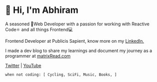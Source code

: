 # 👋 Hi, I'm Abhiram

A seasoned 🚀Web Developer with a passion for working with Reactive Code⚛️ and all things Frontend💻

Frontend Developer at Publicis Sapient, know more on my [LinkedIn.](https://linkedin.com/in/abhiramready/)

I made a dev blog to share my learnings and document my journey as a programmer at [matrixRead.com](https://matrixread.com/)

[Twitter](https://twitter.com/abhiramready) | [YouTube](https://www.youtube.com/channel/UCsaSDDD5F1F774wzpSl0oDQ)

```
when not coding: [ Cycling, SciFi, Music, Books, ]
```
